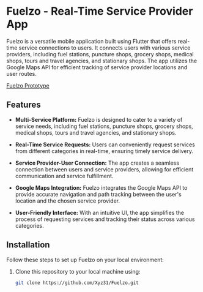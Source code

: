 # Fuelzo - Real-Time Service Provider App

Fuelzo is a versatile mobile application built using Flutter that offers real-time service connections to users. It connects users with various service providers, including fuel stations, puncture shops, grocery shops, medical shops, tours and travel agencies, and stationary shops. The app utilizes the Google Maps API for efficient tracking of service provider locations and user routes.

[Fuelzo Prototype](https://www.figma.com/proto/z3Xhkiy2wA16GE5dHpKowU?node-id=1257-285&starting-point-node-id=1257:285&locale=en)

## Features

- **Multi-Service Platform:** Fuelzo is designed to cater to a variety of service needs, including fuel stations, puncture shops, grocery shops, medical shops, tours and travel agencies, and stationary shops.

- **Real-Time Service Requests:** Users can conveniently request services from different categories in real-time, ensuring timely service delivery.

- **Service Provider-User Connection:** The app creates a seamless connection between users and service providers, allowing for efficient communication and service fulfillment.

- **Google Maps Integration:** Fuelzo integrates the Google Maps API to provide accurate navigation and path tracking between the user's location and the chosen service provider.

- **User-Friendly Interface:** With an intuitive UI, the app simplifies the process of requesting services and tracking their status across various categories.

## Installation

Follow these steps to set up Fuelzo on your local environment:

1. Clone this repository to your local machine using:

   ```bash
   git clone https://github.com/Xyz31/Fuelzo.git

